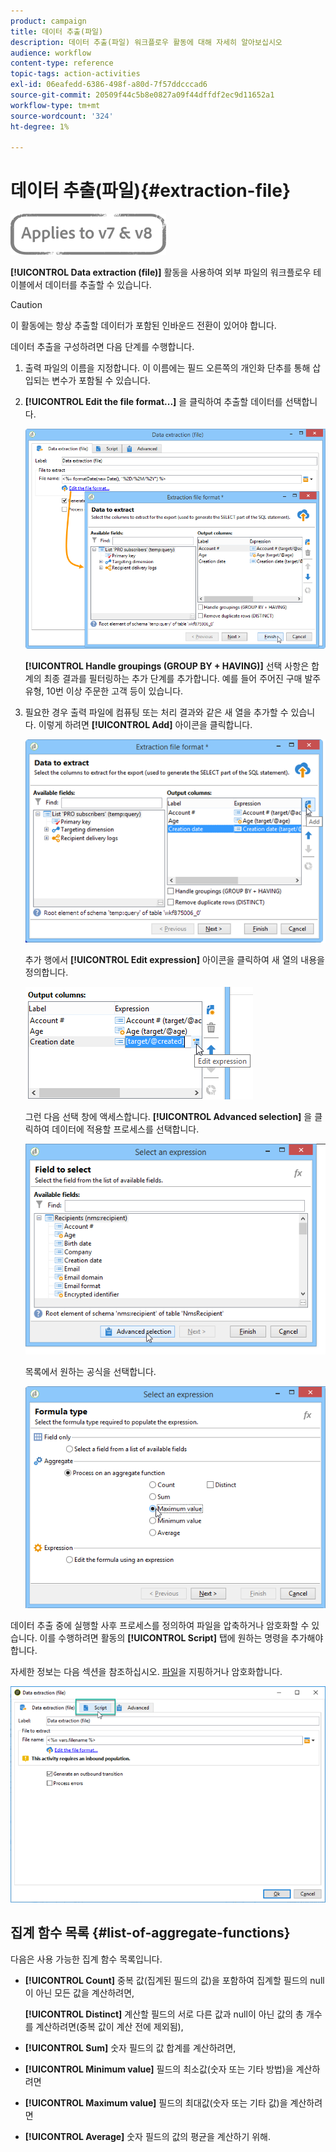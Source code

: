 ```yaml
---
product: campaign
title: 데이터 추출(파일)
description: 데이터 추출(파일) 워크플로우 활동에 대해 자세히 알아보십시오
audience: workflow
content-type: reference
topic-tags: action-activities
exl-id: 06eafedd-6386-498f-a80d-7f57ddcccad6
source-git-commit: 20509f44c5b8e0827a09f44dffdf2ec9d11652a1
workflow-type: tm+mt
source-wordcount: '324'
ht-degree: 1%

---
```


# 데이터 추출(파일){#extraction-file}

![](../../assets/common.svg)

**[!UICONTROL Data extraction (file)]** 활동을 사용하여 외부 파일의 워크플로우 테이블에서 데이터를 추출할 수 있습니다.

>[!CAUTION]
>
>이 활동에는 항상 추출할 데이터가 포함된 인바운드 전환이 있어야 합니다.

데이터 추출을 구성하려면 다음 단계를 수행합니다.

1. 출력 파일의 이름을 지정합니다. 이 이름에는 필드 오른쪽의 개인화 단추를 통해 삽입되는 변수가 포함될 수 있습니다.
1. **[!UICONTROL Edit the file format...]** 을 클릭하여 추출할 데이터를 선택합니다.

   ![](assets/s_advuser_extract_file_param.png)

   **[!UICONTROL Handle groupings (GROUP BY + HAVING)]** 선택 사항은 합계의 최종 결과를 필터링하는 추가 단계를 추가합니다. 예를 들어 주어진 구매 발주 유형, 10번 이상 주문한 고객 등이 있습니다.

1. 필요한 경우 출력 파일에 컴퓨팅 또는 처리 결과와 같은 새 열을 추가할 수 있습니다. 이렇게 하려면 **[!UICONTROL Add]** 아이콘을 클릭합니다.

   ![](assets/s_advuser_extract_file_add_col.png)

   추가 행에서 **[!UICONTROL Edit expression]** 아이콘을 클릭하여 새 열의 내용을 정의합니다.

   ![](assets/s_advuser_extract_file_add_exp.png)

   그런 다음 선택 창에 액세스합니다. **[!UICONTROL Advanced selection]** 을 클릭하여 데이터에 적용할 프로세스를 선택합니다.

   ![](assets/s_advuser_extract_file_advanced_selection.png)

   목록에서 원하는 공식을 선택합니다.

   ![](assets/s_advuser_extract_file_agregate_values.png)

데이터 추출 중에 실행할 사후 프로세스를 정의하여 파일을 압축하거나 암호화할 수 있습니다. 이를 수행하려면 활동의 **[!UICONTROL Script]** 탭에 원하는 명령을 추가해야 합니다.

자세한 정보는 다음 섹션을 참조하십시오. [파일](how-to-use-workflow-data.md#zipping-or-encrypting-a-file)을 지핑하거나 암호화합니다.

![](assets/postprocessing_dataextraction.png)

## 집계 함수 목록 {#list-of-aggregate-functions}

다음은 사용 가능한 집계 함수 목록입니다.

* **[!UICONTROL Count]** 중복 값(집계된 필드의 값)을 포함하여 집계할 필드의 null이 아닌 모든 값을 계산하려면,

   **[!UICONTROL Distinct]** 계산할 필드의 서로 다른 값과 null이 아닌 값의 총 개수를 계산하려면(중복 값이 계산 전에 제외됨),

* **[!UICONTROL Sum]** 숫자 필드의 값 합계를 계산하려면,
* **[!UICONTROL Minimum value]** 필드의 최소값(숫자 또는 기타 방법)을 계산하려면
* **[!UICONTROL Maximum value]** 필드의 최대값(숫자 또는 기타 값)을 계산하려면
* **[!UICONTROL Average]** 숫자 필드의 값의 평균을 계산하기 위해.
